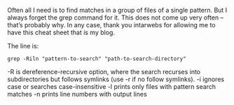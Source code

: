 Often all I need is to find matches in a group of files of a single pattern. But I always forget the grep command for it. This does not come up very often – that’s probably why. In any case, thank you intarwebs for allowing me to have this cheat sheet that is my blog.

The line is:

~~~~
grep -Riln "pattern-to-search" "path-to-search-directory"
~~~~

-R is dereference-recursive option, where the search recurses into subdirectories but follows symlinks (use -r if no follow symlinks).
-i ignores case or searches case-insensitive
-l prints only files with pattern search matches
-n prints line numbers with output lines
